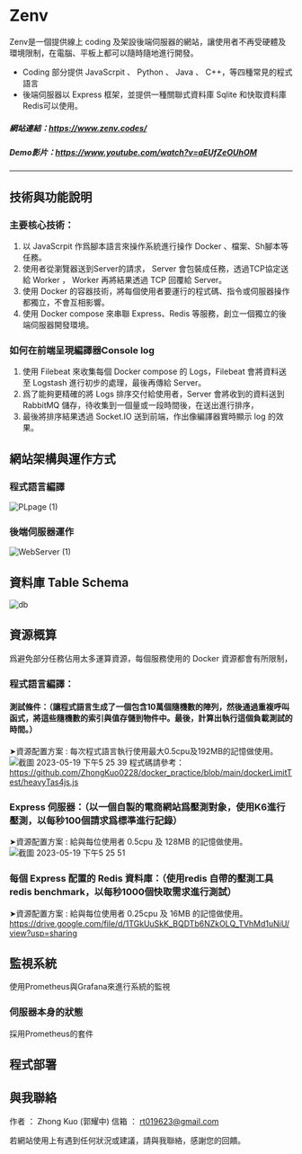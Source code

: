 # Zenv
Zenv是一個提供線上 coding 及架設後端伺服器的網站，讓使用者不再受硬體及環境限制，在電腦、平板上都可以隨時隨地進行開發。
* Coding 部分提供 JavaScrpit 、 Python 、 Java 、 C++，等四種常見的程式語言
* 後端伺服器以 Express 框架，並提供一種關聯式資料庫 Sqlite 和快取資料庫Redis可以使用。

##### 網站連結：https://www.zenv.codes/
##### Demo影片：https://www.youtube.com/watch?v=aEUfZeOUhOM 
---
## 技術與功能說明
### 主要核心技術：
1. 以 JavaScrpit 作爲腳本語言來操作系統進行操作 Docker 、檔案、Sh腳本等任務。
2. 使用者從瀏覽器送到Server的請求， Server 會包裝成任務，透過TCP協定送給 Worker ， Worker 再將結果透過 TCP 回覆給 Server。
3. 使用 Docker 的容器技術，將每個使用者要運行的程式碼、指令或伺服器操作都獨立，不會互相影響。
4. 使用 Docker compose 來串聯 Express、Redis 等服務，創立一個獨立的後端伺服器開發環境。
### 如何在前端呈現編譯器Console log
1. 使用 Filebeat 來收集每個 Docker compose 的 Logs，Filebeat 會將資料送至 Logstash 進行初步的處理，最後再傳給 Server。
2. 爲了能夠更精確的將 Logs 排序交付給使用者，Server 會將收到的資料送到 RabbitMQ 儲存，待收集到一個量或一段時間後，在送出進行排序，
3. 最後將排序結果透過 Socket.IO 送到前端，作出像編譯器實時顯示 log 的效果。

## 網站架構與運作方式
### 程式語言編譯
![PLpage (1)](https://github.com/ZhongKuo0228/Zenv/assets/119053086/8c66f021-a74d-4d3a-be58-1e30561355a3)
### 後端伺服器運作
![WebServer (1)](https://github.com/ZhongKuo0228/Zenv/assets/119053086/ea5b848d-72f4-476c-8453-ec10fbc27a8f)

## 資料庫 Table Schema

![db](https://github.com/ZhongKuo0228/Zenv/assets/119053086/c2056f51-4bd6-4d7a-b23f-2a3155f505b6)

## 資源概算
爲避免部分任務佔用太多運算資源，每個服務使用的 Docker 資源都會有所限制，
### 程式語言編譯：
#### 測試條件：（讓程式語言生成了一個包含10萬個隨機數的陣列，然後通過重複呼叫函式，將這些隨機數的索引與值存儲到物件中。最後，計算出執行這個負載測試的時間。）
➤資源配置方案 : 每次程式語言執行使用最大0.5cpu及192MB的記憶做使用。
![截圖 2023-05-19 下午5 25 39](https://github.com/ZhongKuo0228/Zenv/assets/119053086/2f9e7eed-750b-4fbb-86f0-5593d95609db)
程式碼請參考：https://github.com/ZhongKuo0228/docker_practice/blob/main/dockerLimitTest/heavyTas4js.js
### Express 伺服器：（以一個自製的電商網站爲壓測對象，使用K6進行壓測，以每秒100個請求爲標準進行記錄）
➤資源配置方案 : 給與每位使用者 0.5cpu 及 128MB 的記憶做使用。
![截圖 2023-05-19 下午5 25 51](https://github.com/ZhongKuo0228/Zenv/assets/119053086/9f447a52-b81f-4677-918a-a64a9a6824eb)
### 每個 Express 配置的 Redis 資料庫：（使用redis 自帶的壓測工具 redis benchmark，以每秒1000個快取需求進行測試）
➤資源配置方案 : 給與每位使用者 0.25cpu 及 16MB 的記憶做使用。
https://drive.google.com/file/d/1TGkUuSkK_BQDTb6NZkOLQ_TVhMd1uNiU/view?usp=sharing

## 監視系統
使用Prometheus與Grafana來進行系統的監視
### 伺服器本身的狀態
採用Prometheus的套件


## 程式部署

## 與我聯絡
作者 ： Zhong Kuo (郭耀中)
信箱 ： rt019623@gmail.com

若網站使用上有遇到任何狀況或建議，請與我聯絡，感謝您的回饋。


